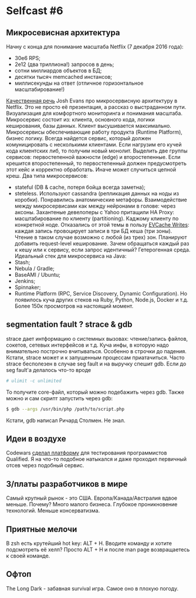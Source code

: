 # Selfcast #6

## Микросевисная архитектура
Начну с конца для понимание масштаба Netflix (7 декабря 2016 года):
* 30e6 RPS;
* 2e12 (два триллиона!) запросов в день;
* сотни миллиардов объектов в БД;
* десятки тысяч memcached инстансов;
* миллисекунды на ответ (отличное горизонтальное масштабирование!)

[Качественная речь][1] Josh Evans про микросервисную архитектуру в Netflix. Это не просто её презентация, а рассказ о выстраданном пути.
Визуализация для комфортного мониторинга и понимания масштаба.
Микросервис состоит из: клиента, основного кода, логики кеширования, базы данных. Клиент высушивается максимально.
Микросервисы обеспечивающие работу продукта (Runtime Platform), бизнес логику.
Всегда найдется сервис, который должен комуницировать с несколькими клиентами. Если нагрузим его кучей кода клиентских либ, то получим новый монолит.
Выделить две группы сервисов: первостепенной важности (edge) и второстепенные. Если крешится второстепенный, то первостепенный должен предусмотреть этот кейс и корректно обработать.
Иначе может случиться цепной креш.
Два типа микросервисов: 
* stateful (DB & cache, потеря бойца всегда заметна); 
* steteless.
Используют cassandra (репликация данных на ноды из коробки).
Понравились анатомические метафоры. Взаимодействие между микросервисами как между нейронами в голове: через аксоны.
Захантеные девелоперы с Yahoo притащили HA Proxy: масштабирование по клиенту (partitioning). Каджому клиенту по конкретной ноде. Отказались от этой темы в пользу [EVCache Writes]:
каждая запись провоцирует записи в три БД кеша (три зоны). Чтение в таком случае возможно с любой (из трех) зон.
Планируют добавить request-level кеширование. Зачем обращаться каждый раз к кешу или к сервису, если запрос идентичный?
Гетерогенная среда. Идеальный стек для микросервиса на Java:
* Stash;
* Nebula / Gradle;
* BaseAMI / Ubuntu;
* Jenkins;
* Spinnaker;
* Runtime Platform (RPC, Service Discovery, Dynamic Configuration).
Но появилось куча других стеков на Ruby, Python, Node.js, Docker и т.д.
Более 150к просмотров на настоящий момент.

[1]: https://www.youtube.com/watch?v=CZ3wIuvmHeM
[EVCache writes]: https://github.com/Netflix/EVCache

## segmentation fault ? strace & gdb
strace дает интформацию о системных вызовах: чтение/запись файлов, сокетов, сетевых интерфейсов и т.д. Куча инфы, в которую надо внимательно построчно вчитываться.
Особенно в строчки до падения. Кстати, strace может и к запущенным процессам приатачиться. 
Часто strace бесполезен в случае seg fault и на выручку спешит gdb.
Если до seg fault'а делалось что-то вроде
```sh
# ulimit -c unlimited
``` 
То получите core-файл, который можно подебажить через gdb. Также можно и сам скрипт запустить через gdb:
```sh
$ gdb --args /usr/bin/php /path/to/script.php
```
Кстати, gdb написал Ричард Столмен. Не знал.

## Идеи в воздухе
Codewars [сделал платформу][41] для тестирования программистов Qualified. Я на что-то подобное натыкался и даже проходил первичный отсев через подобный сервис.

[41]: https://www.forbes.com/sites/julianmitchell/2017/09/26/codewars-founder-nathan-doctors-new-startup-makes-it-easy-to-recruit-top-developers/#6f36beb53aa6

## З/платы разработчиков в мире
Самый крупный рынок - это США. Европа/Канада/Австралия вдвое меньше. Почему? Много малого бизнеса. Глубокое проникновение технологий. Меньше консерватизма.

## Приятные мелочи
В zsh есть крутейший hot key: ALT + H. Вводите команду и хотите подсмотреть её хелп? Просто ALT + H и после man page возвращаетесь к своей команде. 

## Офтоп
The Long Dark - забавная survival игра. Самое оно в плохую погоду.